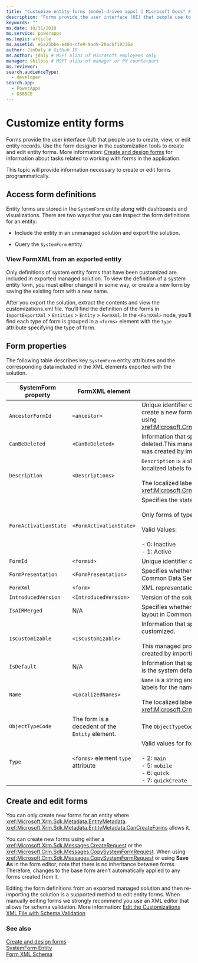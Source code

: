 ```yaml
---
title: "Customize entity forms (model-driven apps) | Microsoft Docs" # Intent and product brand in a unique string of 43-59 chars including spaces"
description: "Forms provide the user interface (UI) that people use to create, view, or edit entity records. Use the form designer in the customization tools to create and edit entity forms. This topic will provide information necessary to create or edit forms programmatically." # 115-145 characters including spaces. This abstract displays in the search result."
keywords: ""
ms.date: 10/31/2018
ms.service: powerapps
ms.topic: article
ms.assetid: e6a25bbe-e484-cfe9-9ad9-20ac6f19336a
author: JimDaly # GitHub ID
ms.author: jdaly # MSFT alias of Microsoft employees only
manager: shilpas # MSFT alias of manager or PM counterpart
ms.reviewer: 
search.audienceType: 
  - developer
search.app: 
  - PowerApps
  - D365CE
---
```


# Customize entity forms

<!-- https://docs.microsoft.com/dynamics365/customer-engagement/developer/customize-dev/customize-entity-forms -->

Forms provide the user interface (UI) that people use to create, view, or edit entity records. Use the form designer in the customization tools to create and edit entity forms. More information: [Create and design forms](../../maker/model-driven-apps/create-design-forms.md) for information about tasks related to working with forms in the application.  

 This topic will provide information necessary to create or edit forms programmatically.  

<a name="BKMK_AccessingFormDefinitions"></a>   

## Access form definitions  
 Entity forms are stored in the `SystemForm` entity along with dashboards and visualizations. There are two ways that you can inspect the form definitions for an entity:  

-   Include the entity in an unmanaged solution and export the solution.  

-   Query the `SystemForm` entity  

<a name="BKMK_ViewingFormXml"></a>   

### View FormXML from an exported entity  
 Only definitions of system entity forms that have been customized are included in exported managed solution. To view the definition of a system entity form, you must either change it in some way, or create a new form by saving the existing form with a new name.  

 After you export the solution, extract the contents and view the customizations.xml file. You’ll find the definition of the forms in `ImportExportXml` > `Entities` > `Entity` > `FormXml`. 
 In the `<FormXml>` node, you’ll find each type of form is grouped in a `<forms>` element with the `type` attribute specifying the type of form.  

<a name="BKMK_FormProperties"></a>   
## Form properties  
 The following table describes key `SystemForm` entity attributes and the corresponding data included in the XML elements exported with the solution.  


|  SystemForm property  |                 FormXML element                 |                                                                                                              Description                                                                                                              |
|-----------------------|-------------------------------------------------|---------------------------------------------------------------------------------------------------------------------------------------------------------------------------------------------------------------------------------------|
|   `AncestorFormId`    |                  `<ancestor>`                   |                      Unique identifier of the parent form. This is set when you create a new form by using **Save As** for an existing form or by using <xref:Microsoft.Crm.Sdk.Messages.CopySystemFormRequest>.                      |
|    `CanBeDeleted`     |                `<CanBeDeleted>`                 |                                    Information that specifies whether this component can be deleted.This managed property is only applied if the form was created by importing a managed solution.                                    |
|     `Description`     |                `<Descriptions>`                 | `Description` is a string and `<Descriptions>` contains any localized labels for the description of the form.<br /><br /> The localized labels can be retrieved using the <xref:Microsoft.Crm.Sdk.Messages.RetrieveLocLabelsRequest>. |
| `FormActivationState` |             `<FormActivationState>`             |                                  Specifies the state of the form.<br /><br /> Only forms of type “main” can be deactivated.<br /><br /> Valid Values:<br /><br /> -   0: Inactive<br />-   1: Active                                  |
|       `FormId`        |                   `<formid>`                    |                                                                                                     Unique identifier of the form                                                                                                     |
|  `FormPresentation`   |              `<FormPresentation>`               |                                     Specifies whether this form is in the updated UI layout in Common Data Service.                                      |
|       `FormXml`       |                    `<form>`                     |                                                                                                XML representation of the form layout.                                                                                                 |
|  `IntroducedVersion`  |              `<IntroducedVersion>`              |                                                                                          Version of the solution that the form was added in.                                                                                          |
|     `IsAIRMerged`     |                       N/A                       |                                           Specifies whether this form is merged with the updated UI layout in Common Data Service.                                           |
|   `IsCustomizable`    |               `<IsCustomizable>`                |                            Information that specifies whether this component can be customized.<br /><br /> This managed property is only applied if the form was created by importing a managed solution.                            |
|      `IsDefault`      |                       N/A                       |                                                                          Information that specifies whether the form or the dashboard is the system default.                                                                          |
|        `Name`         |               `<LocalizedNames>`                |       `Name` is a string and `<LocalizedNames>` contains any localized labels for the name of the form.<br /><br /> The localized labels can be retrieved using the <xref:Microsoft.Crm.Sdk.Messages.RetrieveLocLabelsRequest>.       |
|   `ObjectTypeCode`    | The form is a decedent of the `Entity` element. |                                                                                        The `ObjectTypeCode` value is the entity logical name.                                                                                         |
|        `Type`         |       `<forms>` element `type` attribute        |                                                       Valid values for forms are:<br /><br /> -   2: `main`<br />-   5: `mobile`<br />-   6: `quick`<br />-   7: `quickCreate`                                                        |

<a name="BKMK_CreateAndEditForms"></a>   
## Create and edit forms  
 You can only create new forms for an entity where <xref:Microsoft.Xrm.Sdk.Metadata.EntityMetadata>. <xref:Microsoft.Xrm.Sdk.Metadata.EntityMetadata.CanCreateForms> allows it.  

 You can create new forms using either a <xref:Microsoft.Xrm.Sdk.Messages.CreateRequest> or the <xref:Microsoft.Crm.Sdk.Messages.CopySystemFormRequest>. When using <xref:Microsoft.Crm.Sdk.Messages.CopySystemFormRequest> or using **Save As** in the form editor, note that there is no inheritance between forms. Therefore, changes to the base form aren’t automatically applied to any forms created from it.  

 Editing the form definitions from an exported managed solution and then re-importing the solution is a supported method to edit entity forms. When manually editing forms we strongly recommend you use an XML editor that allows for schema validation. More information: [Edit the Customizations XML File with Schema Validation](edit-customizations-xml-file-schema-validation.md)  

### See also  
 [Create and design forms](../../maker/model-driven-apps/create-design-forms.md)   
 [SystemForm Entity](../common-data-service/reference/entities/systemform.md)  
 [Form XML Schema](form-xml-schema.md)